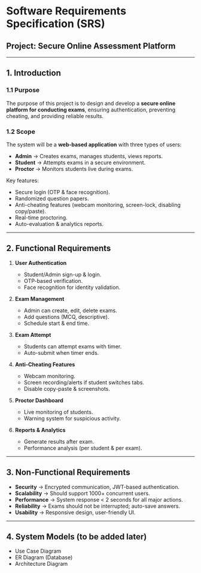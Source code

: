 # Software Requirements Specification (SRS)
## Project: Secure Online Assessment Platform

---

## 1. Introduction

### 1.1 Purpose
The purpose of this project is to design and develop a **secure online platform for conducting exams**, ensuring authentication, preventing cheating, and providing reliable results.

### 1.2 Scope
The system will be a **web-based application** with three types of users:
- **Admin** → Creates exams, manages students, views reports.
- **Student** → Attempts exams in a secure environment.
- **Proctor** → Monitors students live during exams.

Key features:
- Secure login (OTP & face recognition).
- Randomized question papers.
- Anti-cheating features (webcam monitoring, screen-lock, disabling copy/paste).
- Real-time proctoring.
- Auto-evaluation & analytics reports.

---

## 2. Functional Requirements

1. **User Authentication**
   - Student/Admin sign-up & login.
   - OTP-based verification.
   - Face recognition for identity validation.

2. **Exam Management**
   - Admin can create, edit, delete exams.
   - Add questions (MCQ, descriptive).
   - Schedule start & end time.

3. **Exam Attempt**
   - Students can attempt exams with timer.
   - Auto-submit when timer ends.

4. **Anti-Cheating Features**
   - Webcam monitoring.
   - Screen recording/alerts if student switches tabs.
   - Disable copy-paste & screenshots.

5. **Proctor Dashboard**
   - Live monitoring of students.
   - Warning system for suspicious activity.

6. **Reports & Analytics**
   - Generate results after exam.
   - Performance analysis (per student & per exam).

---

## 3. Non-Functional Requirements

- **Security** → Encrypted communication, JWT-based authentication.
- **Scalability** → Should support 1000+ concurrent users.
- **Performance** → System response < 2 seconds for all major actions.
- **Reliability** → Exams should not be interrupted; auto-save answers.
- **Usability** → Responsive design, user-friendly UI.

---

## 4. System Models (to be added later)
- Use Case Diagram
- ER Diagram (Database)
- Architecture Diagram
